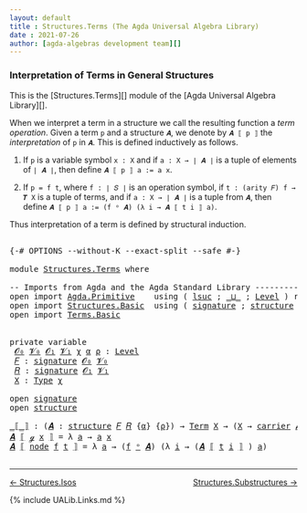 ```yaml
---
layout: default
title : Structures.Terms (The Agda Universal Algebra Library)
date : 2021-07-26
author: [agda-algebras development team][]
---
```


### <a id="interpretation-of-terms-in-general-structures">Interpretation of Terms in General Structures</a>

This is the [Structures.Terms][] module of the [Agda Universal Algebra Library][].

When we interpret a term in a structure we call the resulting
function a *term operation*. Given a term `p` and a structure `𝑨`,
we denote by `𝑨 ⟦ p ⟧` the *interpretation* of `p` in `𝑨`.
This is defined inductively as follows.

1. If `p` is a variable symbol `x : X` and
   if `a : X → ∣ 𝑨 ∣` is a tuple of elements of `∣ 𝑨 ∣`, then
   define `𝑨 ⟦ p ⟧ a := a x`.

2. If `p = f t`, where `f : ∣ 𝑆 ∣` is an operation symbol,
   if `t : (arity 𝐹) f → 𝑻 X` is a tuple of terms, and
   if `a : X → ∣ 𝑨 ∣` is a tuple from `𝑨`, then
   define `𝑨 ⟦ p ⟧ a := (f ᵒ 𝑨) (λ i → 𝑨 ⟦ t i ⟧ a)`.

Thus interpretation of a term is defined by structural induction.

<pre class="Agda">

<a id="1005" class="Symbol">{-#</a> <a id="1009" class="Keyword">OPTIONS</a> <a id="1017" class="Pragma">--without-K</a> <a id="1029" class="Pragma">--exact-split</a> <a id="1043" class="Pragma">--safe</a> <a id="1050" class="Symbol">#-}</a>

<a id="1055" class="Keyword">module</a> <a id="1062" href="Structures.Terms.html" class="Module">Structures.Terms</a> <a id="1079" class="Keyword">where</a>

<a id="1086" class="Comment">-- Imports from Agda and the Agda Standard Library ---------------------</a>
<a id="1159" class="Keyword">open</a> <a id="1164" class="Keyword">import</a> <a id="1171" href="Agda.Primitive.html" class="Module">Agda.Primitive</a>    <a id="1189" class="Keyword">using</a> <a id="1195" class="Symbol">(</a> <a id="1197" href="Agda.Primitive.html#780" class="Primitive">lsuc</a> <a id="1202" class="Symbol">;</a> <a id="1204" href="Agda.Primitive.html#810" class="Primitive Operator">_⊔_</a> <a id="1208" class="Symbol">;</a> <a id="1210" href="Agda.Primitive.html#597" class="Postulate">Level</a> <a id="1216" class="Symbol">)</a> <a id="1218" class="Keyword">renaming</a> <a id="1227" class="Symbol">(</a> <a id="1229" href="Agda.Primitive.html#326" class="Primitive">Set</a> <a id="1233" class="Symbol">to</a> <a id="1236" class="Primitive">Type</a> <a id="1241" class="Symbol">)</a>
<a id="1243" class="Keyword">open</a> <a id="1248" class="Keyword">import</a> <a id="1255" href="Structures.Basic.html" class="Module">Structures.Basic</a>  <a id="1273" class="Keyword">using</a> <a id="1279" class="Symbol">(</a> <a id="1281" href="Structures.Basic.html#1232" class="Record">signature</a> <a id="1291" class="Symbol">;</a> <a id="1293" href="Structures.Basic.html#1566" class="Record">structure</a> <a id="1303" class="Symbol">;</a> <a id="1305" href="Structures.Basic.html#2198" class="Function Operator">_ᵒ_</a> <a id="1309" class="Symbol">)</a>
<a id="1311" class="Keyword">open</a> <a id="1316" class="Keyword">import</a> <a id="1323" href="Terms.Basic.html" class="Module">Terms.Basic</a>


<a id="1337" class="Keyword">private</a> <a id="1345" class="Keyword">variable</a>
 <a id="1355" href="Structures.Terms.html#1355" class="Generalizable">𝓞₀</a> <a id="1358" href="Structures.Terms.html#1358" class="Generalizable">𝓥₀</a> <a id="1361" href="Structures.Terms.html#1361" class="Generalizable">𝓞₁</a> <a id="1364" href="Structures.Terms.html#1364" class="Generalizable">𝓥₁</a> <a id="1367" href="Structures.Terms.html#1367" class="Generalizable">χ</a> <a id="1369" href="Structures.Terms.html#1369" class="Generalizable">α</a> <a id="1371" href="Structures.Terms.html#1371" class="Generalizable">ρ</a> <a id="1373" class="Symbol">:</a> <a id="1375" href="Agda.Primitive.html#597" class="Postulate">Level</a>
 <a id="1382" href="Structures.Terms.html#1382" class="Generalizable">𝐹</a> <a id="1384" class="Symbol">:</a> <a id="1386" href="Structures.Basic.html#1232" class="Record">signature</a> <a id="1396" href="Structures.Terms.html#1355" class="Generalizable">𝓞₀</a> <a id="1399" href="Structures.Terms.html#1358" class="Generalizable">𝓥₀</a>
 <a id="1403" href="Structures.Terms.html#1403" class="Generalizable">𝑅</a> <a id="1405" class="Symbol">:</a> <a id="1407" href="Structures.Basic.html#1232" class="Record">signature</a> <a id="1417" href="Structures.Terms.html#1361" class="Generalizable">𝓞₁</a> <a id="1420" href="Structures.Terms.html#1364" class="Generalizable">𝓥₁</a>
 <a id="1424" href="Structures.Terms.html#1424" class="Generalizable">X</a> <a id="1426" class="Symbol">:</a> <a id="1428" href="Structures.Terms.html#1236" class="Primitive">Type</a> <a id="1433" href="Structures.Terms.html#1367" class="Generalizable">χ</a>

<a id="1436" class="Keyword">open</a> <a id="1441" href="Structures.Basic.html#1232" class="Module">signature</a>
<a id="1451" class="Keyword">open</a> <a id="1456" href="Structures.Basic.html#1566" class="Module">structure</a>

<a id="_⟦_⟧"></a><a id="1467" href="Structures.Terms.html#1467" class="Function Operator">_⟦_⟧</a> <a id="1472" class="Symbol">:</a> <a id="1474" class="Symbol">(</a><a id="1475" href="Structures.Terms.html#1475" class="Bound">𝑨</a> <a id="1477" class="Symbol">:</a> <a id="1479" href="Structures.Basic.html#1566" class="Record">structure</a> <a id="1489" href="Structures.Terms.html#1382" class="Generalizable">𝐹</a> <a id="1491" href="Structures.Terms.html#1403" class="Generalizable">𝑅</a> <a id="1493" class="Symbol">{</a><a id="1494" href="Structures.Terms.html#1369" class="Generalizable">α</a><a id="1495" class="Symbol">}</a> <a id="1497" class="Symbol">{</a><a id="1498" href="Structures.Terms.html#1371" class="Generalizable">ρ</a><a id="1499" class="Symbol">})</a> <a id="1502" class="Symbol">→</a> <a id="1504" href="Terms.Basic.html#1989" class="Datatype">Term</a> <a id="1509" href="Structures.Terms.html#1424" class="Generalizable">X</a> <a id="1511" class="Symbol">→</a> <a id="1513" class="Symbol">(</a><a id="1514" href="Structures.Terms.html#1424" class="Generalizable">X</a> <a id="1516" class="Symbol">→</a> <a id="1518" href="Structures.Basic.html#1718" class="Field">carrier</a> <a id="1526" href="Structures.Terms.html#1475" class="Bound">𝑨</a><a id="1527" class="Symbol">)</a> <a id="1529" class="Symbol">→</a> <a id="1531" href="Structures.Basic.html#1718" class="Field">carrier</a> <a id="1539" href="Structures.Terms.html#1475" class="Bound">𝑨</a>
<a id="1541" href="Structures.Terms.html#1541" class="Bound">𝑨</a> <a id="1543" href="Structures.Terms.html#1467" class="Function Operator">⟦</a> <a id="1545" href="Terms.Basic.html#2030" class="InductiveConstructor">ℊ</a> <a id="1547" href="Structures.Terms.html#1547" class="Bound">x</a> <a id="1549" href="Structures.Terms.html#1467" class="Function Operator">⟧</a> <a id="1551" class="Symbol">=</a> <a id="1553" class="Symbol">λ</a> <a id="1555" href="Structures.Terms.html#1555" class="Bound">a</a> <a id="1557" class="Symbol">→</a> <a id="1559" href="Structures.Terms.html#1555" class="Bound">a</a> <a id="1561" href="Structures.Terms.html#1547" class="Bound">x</a>
<a id="1563" href="Structures.Terms.html#1563" class="Bound">𝑨</a> <a id="1565" href="Structures.Terms.html#1467" class="Function Operator">⟦</a> <a id="1567" href="Terms.Basic.html#2072" class="InductiveConstructor">node</a> <a id="1572" href="Structures.Terms.html#1572" class="Bound">f</a> <a id="1574" href="Structures.Terms.html#1574" class="Bound">t</a> <a id="1576" href="Structures.Terms.html#1467" class="Function Operator">⟧</a> <a id="1578" class="Symbol">=</a> <a id="1580" class="Symbol">λ</a> <a id="1582" href="Structures.Terms.html#1582" class="Bound">a</a> <a id="1584" class="Symbol">→</a> <a id="1586" class="Symbol">(</a><a id="1587" href="Structures.Terms.html#1572" class="Bound">f</a> <a id="1589" href="Structures.Basic.html#2198" class="Function Operator">ᵒ</a> <a id="1591" href="Structures.Terms.html#1563" class="Bound">𝑨</a><a id="1592" class="Symbol">)</a> <a id="1594" class="Symbol">(λ</a> <a id="1597" href="Structures.Terms.html#1597" class="Bound">i</a> <a id="1599" class="Symbol">→</a> <a id="1601" class="Symbol">(</a><a id="1602" href="Structures.Terms.html#1563" class="Bound">𝑨</a> <a id="1604" href="Structures.Terms.html#1467" class="Function Operator">⟦</a> <a id="1606" href="Structures.Terms.html#1574" class="Bound">t</a> <a id="1608" href="Structures.Terms.html#1597" class="Bound">i</a> <a id="1610" href="Structures.Terms.html#1467" class="Function Operator">⟧</a> <a id="1612" class="Symbol">)</a> <a id="1614" href="Structures.Terms.html#1582" class="Bound">a</a><a id="1615" class="Symbol">)</a>

</pre>

--------------------------------

[← Structures.Isos](Structures.Isos.html)
<span style="float:right;">[Structures.Substructures →](Structures.Substructures.html)</span>

{% include UALib.Links.md %}

[agda-algebras development team]: https://github.com/ualib/agda-algebras#the-agda-algebras-development-team


